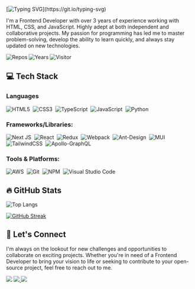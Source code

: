[![Typing SVG](https://readme-typing-svg.demolab.com?font=Fira+Code&weight=600&size=30&duration=2000&pause=2000&color=1AA6F7&vCenter=true&width=500&lines=Hi%2C+I'm+Hoang+Tung+(%E2%97%8F'%E2%97%A1'%E2%97%8F))](https://git.io/typing-svg)

I'm a Frontend Developer with over 3 years of experience working with HTML, CSS, and JavaScript. Highly adept at both independent and collaborative projects. My passion for programming has led me to master problem-solving, develop the ability to learn quickly, and always stay updated on new technologies.

<img src="https://badges.pufler.dev/repos/HoangTung25879?color=6182e7" alt="Repos"></img>
<img src="https://badges.pufler.dev/years/HoangTung25879?color=fc7c42" alt="Years"></img>
<img src="https://komarev.com/ghpvc/?username=HoangTung25879" alt="Visitor"></img>
## 💻 Tech Stack
### Languages
![HTML5](https://img.shields.io/badge/html5-%23E34F26.svg?logo=html5&logoColor=white&height=25)&nbsp;
![CSS3](https://img.shields.io/badge/css3-%231572B6.svg?style=logo=css3&logoColor=white)&nbsp;
![TypeScript](https://img.shields.io/badge/typescript-%23007ACC.svg?style=logo=typescript&logoColor=white)&nbsp;
![JavaScript](https://img.shields.io/badge/javascript-%23323330.svg?style=logo=javascript&logoColor=%23F7DF1E)&nbsp;
![Python](https://img.shields.io/badge/python-3670A0?style=logo=python&logoColor=ffdd54)&nbsp;
### Frameworks/Libraries:
![Next JS](https://img.shields.io/badge/Next-black?style=logo=next.js&logoColor=white)&nbsp;
![React](https://img.shields.io/badge/react-%2320232a.svg?style=logo=react&logoColor=%2361DAFB)&nbsp;
![Redux](https://img.shields.io/badge/redux-%23593d88.svg?style=logo=redux&logoColor=white)&nbsp;
![Webpack](https://img.shields.io/badge/webpack-%238DD6F9.svg?style=logo=webpack&logoColor=black)&nbsp;
![Ant-Design](https://img.shields.io/badge/-AntDesign-%230170FE?style=logo=ant-design&logoColor=white)&nbsp;
![MUI](https://img.shields.io/badge/MUI-%230081CB.svg?style=logo=mui&logoColor=white)&nbsp;
![TailwindCSS](https://img.shields.io/badge/tailwindcss-%2338B2AC.svg?style=logo=tailwind-css&logoColor=white)&nbsp;
![Apollo-GraphQL](https://img.shields.io/badge/-ApolloGraphQL-311C87?style=logo=apollo-graphql)&nbsp;
### Tools & Platforms:
![AWS](https://img.shields.io/badge/AWS-%23FF9900.svg?style=logo=amazon-aws&logoColor=white)&nbsp;
![Git](https://img.shields.io/badge/git-%23F05033.svg?style=logo=git&logoColor=white)&nbsp;
![NPM](https://img.shields.io/badge/NPM-%23CB3837.svg?style=logo=npm&logoColor=white)&nbsp;
![Visual Studio Code](https://img.shields.io/badge/Visual%20Studio%20Code-0078d7.svg?style=logo=visual-studio-code&logoColor=white)&nbsp;
## 🔥 GitHub Stats
![Top Langs](https://github-readme-stats.vercel.app/api/top-langs/?username=HoangTung25879\&layout=compact&theme=dark)

[![GitHub Streak](https://streak-stats.demolab.com?user=HoangTung25879&theme=dark)](https://git.io/streak-stats)
## 🤝 Let's Connect
I'm always on the lookout for new challenges and opportunities to collaborate on exciting projects. Whether you're in need of a Frontend Developer to bring your vision to life or seeking to contribute to your open-source project, feel free to reach out to me.

<a style="color:transparent" href="mailto:pedro.sales.muniz@gmail.com">
  <img src="https://img.shields.io/badge/Gmail-333333?style=for-the-badge&logo=gmail&logoColor=red" />
</a>
<a href="https://linkedin.com/in/pedro-sales-muniz" target="_blank">
  <img src="https://img.shields.io/badge/LinkedIn-0077B5?style=for-the-badge&logo=linkedin&logoColor=white" target="_blank" />
</a>
<a href="https://salesp07.github.io" target="_blank">
  <img src="https://img.shields.io/badge/Portfolio-FF5722?style=for-the-badge&logo=todoist&logoColor=white" target="_blank" />
</a>
